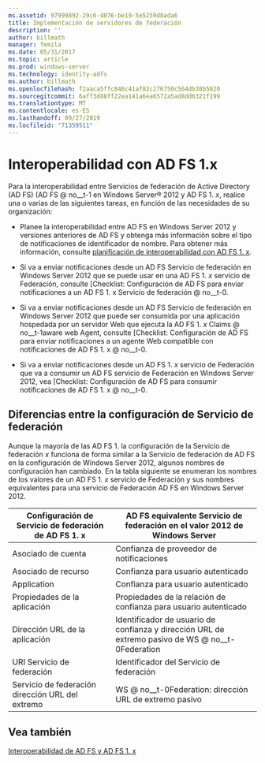 ```yaml
---
ms.assetid: 97999892-29c6-4076-be19-5e5259d8ada6
title: Implementación de servidores de federación
description: ''
author: billmath
manager: femila
ms.date: 05/31/2017
ms.topic: article
ms.prod: windows-server
ms.technology: identity-adfs
ms.author: billmath
ms.openlocfilehash: f2aaca5ffc846c41af82c276750c564db38b5020
ms.sourcegitcommit: 6aff3d88ff22ea141a6ea6572a5ad8dd6321f199
ms.translationtype: MT
ms.contentlocale: es-ES
ms.lasthandoff: 09/27/2019
ms.locfileid: "71359511"
---
```

# <a name="interoperating-with-ad-fs-1x"></a>Interoperabilidad con AD FS 1.x

Para la interoperabilidad entre Servicios de federación de Active Directory (AD FS) \(AD FS @ no__t-1 en Windows Server® 2012 y AD FS 1. *x*, realice una o varias de las siguientes tareas, en función de las necesidades de su organización:  
  
-   Planee la interoperabilidad entre AD FS en Windows Server 2012 y versiones anteriores de AD FS y obtenga más información sobre el tipo de notificaciones de identificador de nombre. Para obtener más información, consulte [planificación de interoperabilidad con AD FS 1. x](https://technet.microsoft.com/library/ff678040.aspx).  
  
-   Si va a enviar notificaciones desde un AD FS Servicio de federación en Windows Server 2012 que se puede usar en una AD FS 1. *x* servicio de Federación, consulte [Checklist: Configuración de AD FS para enviar notificaciones a un AD FS 1. x Servicio de federación @ no__t-0.  
  
-   Si va a enviar notificaciones desde un AD FS Servicio de federación en Windows Server 2012 que puede ser consumida por una aplicación hospedada por un servidor Web que ejecuta la AD FS 1. *x* Claims @ no__t-1aware web Agent, consulte [Checklist: Configuración de AD FS para enviar notificaciones a un agente Web compatible con notificaciones de AD FS 1. x @ no__t-0.  
  
-   Si va a enviar notificaciones desde un AD FS 1. *x* servicio de Federación que va a consumir un AD FS servicio de Federación en Windows Server 2012, vea [Checklist: Configuración de AD FS para consumir notificaciones de AD FS 1. x @ no__t-0.  
  
## <a name="differences-between-federation-service-settings"></a>Diferencias entre la configuración de Servicio de federación  
Aunque la mayoría de las AD FS 1. la configuración de la Servicio de federación *x* funciona de forma similar a la Servicio de federación de AD FS en la configuración de Windows Server 2012, algunos nombres de configuración han cambiado. En la tabla siguiente se enumeran los nombres de los valores de un AD FS 1. *x* servicio de Federación y sus nombres equivalentes para una servicio de Federación AD FS en Windows Server 2012.  
  
|Configuración de Servicio de federación de AD FS 1. x|AD FS equivalente Servicio de federación en el valor 2012 de Windows Server  
|----------------------------------------|---------------------------------------------------------------------------------------------------------- 
|Asociado de cuenta|Confianza de proveedor de notificaciones  
|Asociado de recurso|Confianza para usuario autenticado 
|Application|Confianza para usuario autenticado  
|Propiedades de la aplicación|Propiedades de la relación de confianza para usuario autenticado  
|Dirección URL de la aplicación|Identificador de usuario de confianza y dirección URL de extremo pasivo de WS @ no__t-0Federation  
|URI Servicio de federación|Identificador del Servicio de federación  
|Servicio de federación dirección URL del extremo|WS @ no__t-0Federation: dirección URL de extremo pasivo  
  
## <a name="see-also"></a>Vea también  
[Interoperabilidad de AD FS y AD FS 1. x](https://go.microsoft.com/fwlink/?LinkId=200776)  
  

